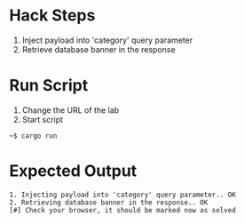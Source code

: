 # Hack Steps

1. Inject payload into 'category' query parameter
2. Retrieve database banner in the response

# Run Script

1. Change the URL of the lab
2. Start script

```
~$ cargo run
```

# Expected Output

```
1. Injecting payload into 'category' query parameter.. OK
2. Retrieving database banner in the response.. OK
[#] Check your browser, it should be marked now as solved
```
